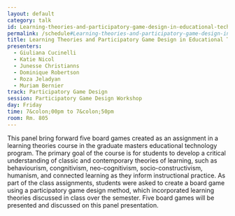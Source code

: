 ```yaml
---
layout: default
category: talk
id: Learning-theories-and-participatory-game-design-in-educational-technology
permalink: /schedule#Learning-theories-and-participatory-game-design-in-educational-technology
title: Learning Theories and Participatory Game Design in Educational Technology
presenters:
  - Giuliana Cucinelli
  - Katie Nicol
  - Junesse Christianns
  - Dominique Robertson
  - Roza Jeladyan
  - Muriam Bernier
track: Participatory Game Design
session: Participatory Game Design Workshop
day: Friday
time: 7&colon;00pm to 7&colon;50pm
room: Rm. 805
---
```

This panel bring forward five board games created as an assignment in a learning theories course in the graduate masters educational technology program. The primary goal of the course is for students to develop a critical understanding of classic and contemporary theories of learning, such as behaviourism, congnitivism, neo-cognitivism, socio-constructivism, humanism, and connected learning as they inform instructional practice. As part of the class assignments, students were asked to create a board game using a participatory game design method, which incorporated learning theories discussed in class over the semester. Five board games will be presented and discussed on this panel presentation. 